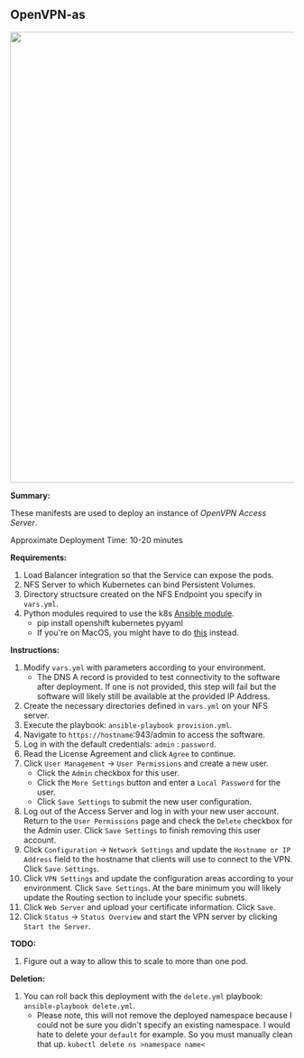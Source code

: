 ## OpenVPN-as

<p align="center">
  <img src="https://raw.githubusercontent.com/zimmertr/Kubernetes-Manifests/master/OpenVPN-as/screenshot.png" width="800">
</p>

**Summary:**

These manifests are used to deploy an instance of *OpenVPN Access Server*. 

Approximate Deployment Time: 10-20 minutes

**Requirements:**  

1. Load Balancer integration so that the Service can expose the pods.
2. NFS Server to which Kubernetes can bind Persistent Volumes.
3. Directory structsure created on the NFS Endpoint you specify in `vars.yml`.
4. Python modules required to use the k8s [Ansible module](https://docs.ansible.com/ansible/latest/modules/k8s_module.html).    
    * pip install openshift kubernetes pyyaml 
    * If you're on MacOS, you might have to do [this](https://github.com/ansible/ansible/issues/43637#issuecomment-443495763) instead.

**Instructions:**  

1. Modify `vars.yml` with parameters according to your environment.
    * The DNS A record is provided to test connectivity to the software after deployment. If one is not provided, this step will fail but the software will likely still be available at the provided IP Address.
2. Create the necessary directories defined in `vars.yml` on your NFS server.
3. Execute the playbook: `ansible-playbook provision.yml`.  
4. Navigate to `https://hostname`:943/admin to access the software.
5. Log in with the default credentials: `admin` : `password`.
6. Read the License Agreement and click `Agree` to continue.
7. Click `User Management` -> `User Permissions` and create a new user.
    * Click the `Admin` checkbox for this user.
    * Click the `More Settings` button and enter a `Local Password` for the user.
    * Click `Save Settings` to submit the new user configuration.
8. Log out of the Access Server and log in with your new user account. Return to the `User Permissions` page and check the `Delete` checkbox for the Admin user. Click `Save Settings` to finish removing this user account.
9. Click `Configuration` -> `Network Settings` and update the `Hostname or IP Address` field to the hostname that clients will use to connect to the VPN. Click `Save Settings`.
10. Click `VPN Settings` and update the configuration areas according to your environment. Click `Save Settings`. At the bare minimum you will likely update the Routing section to include your specific subnets.
11. Click `Web Server` and upload your certificate information. Click `Save`.
9. Click `Status` -> `Status Overview` and start the VPN server by clicking `Start the Server`. 

**TODO:**

1. Figure out a way to allow this to scale to more than one pod.

**Deletion:**  

1. You can roll back this deployment with the `delete.yml` playbook: `ansible-playbook delete.yml`.
    * Please note, this will not remove the deployed namespace because I could not be sure you didn't specify an existing namespace. I would hate to delete your `default` for example. So you must manually clean that up. `kubectl delete ns >namespace name<`
